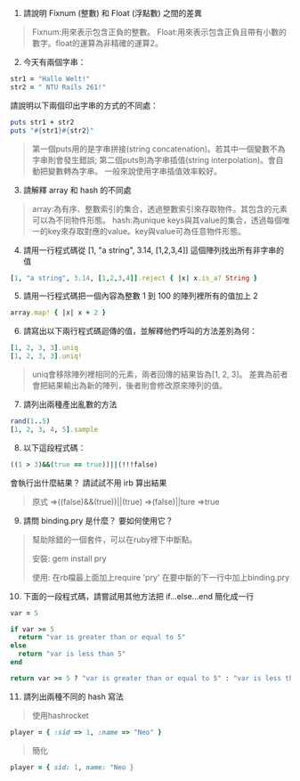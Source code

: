 1. 請說明 Fixnum (整數) 和 Float (浮點數) 之間的差異
  > Fixnum:用來表示包含正負的整數。
  > Float:用來表示包含正負且帶有小數的數字。float的運算為非精確的運算2。

2. 今天有兩個字串：
  ```ruby 
  str1 = "Hallo Welt!" 
  str2 = " NTU Rails 261!"
  ```
  請說明以下兩個印出字串的方式的不同處：
  ```ruby
  puts str1 + str2
  puts "#{str1}#{str2}"
  ```
  > 第一個puts用的是字串拼接(string concatenation)。若其中一個變數不為字串則會發生錯誤;
  > 第二個puts則為字串插值(string interpolation)。會自動把變數轉為字串。
  > 一般來說使用字串插值效率較好。

3. 請解釋 array 和 hash 的不同處

  > array:為有序、整數索引的集合，透過整數索引來存取物件。其包含的元素可以為不同物件形態。
  > hash:為unique keys與其value的集合，透過每個唯一的key來存取對應的value。key與value可為任意物件形態。

4. 請用一行程式碼從 [1, "a string", 3.14, [1,2,3,4]] 這個陣列找出所有非字串的值
  > 
  ```ruby
  [1, "a string", 3.14, [1,2,3,4]].reject { |x| x.is_a? String }
  ```

5. 請用一行程式碼把一個內容為整數 1 到 100 的陣列裡所有的值加上 2
  > 
  ```ruby
  array.map! { |x| x + 2 }
```

6. 請寫出以下兩行程式碼迴傳的值，並解釋他們呼叫的方法差別為何：
  ```ruby
  [1, 2, 3, 3].uniq
  [1, 2, 3, 3].uniq!
  ```
  > uniq會移除陣列裡相同的元素，兩者回傳的結果皆為[1, 2, 3]。
  > 差異為前者會把結果輸出為新的陣列，後者則會修改原來陣列的值。


7. 請列出兩種產出亂數的方法
  > 
  ```ruby
  rand(1..5)
  [1, 2, 3, 4, 5].sample
  ```

8. 以下這段程式碼：
  ```ruby
  ((1 > 3)&&(true == true))||(!!!false)
  ```
  會執行出什麼結果？ 請試試不用 irb 算出結果

  > 原式
  > =>((false)&&(true))||(true)
  > =>(false)||ture
  > =>true
  
  9. 請問 binding.pry 是什麼？ 要如何使用它？
  > 幫助除錯的一個套件，可以在ruby裡下中斷點。
  > 
  > 安裝:
  > gem install pry
  > 
  > 使用:
  > 在rb檔最上面加上require 'pry'
  > 在要中斷的下一行中加上binding.pry

10. 下面的一段程式碼，請嘗試用其他方法把 if...else...end 簡化成一行

  ```ruby
  var = 5

  if var >= 5
  	return "var is greater than or equal to 5"
  else
  	return "var is less than 5"
  end
  ```
  > 
  ```ruby
  return var >= 5 ? "var is greater than or equal to 5" : "var is less than 5"
  ```

11. 請列出兩種不同的 hash 寫法
  > 使用hashrocket
  ```ruby
  player = { :sid => 1, :name => "Neo" }
  ```
  > 簡化
  ```ruby
  player = { sid: 1, name: "Neo }
  ```